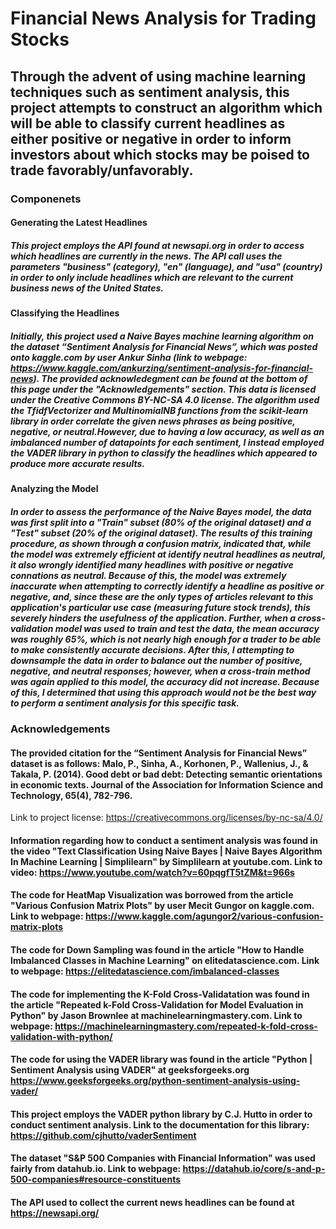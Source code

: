 # Financial News Analysis for Trading Stocks
## Through the advent of using machine learning techniques such as sentiment analysis, this project attempts to construct an algorithm which will be able to classify current headlines as either positive or negative in order to inform investors about which stocks may be poised to trade favorably/unfavorably.
### Componenets
#### Generating the Latest Headlines 
##### This project employs the API found at newsapi.org in order to access which headlines are currently in the news. The API call uses the parameters "business" (category), "en" (language), and "usa" (country) in order to only include headlines which are relevant to the current business news of the United States.
#### Classifying the Headlines
##### Initially, this project used a Naive Bayes machine learning algorithm on the dataset “Sentiment Analysis for Financial News”, which was posted onto kaggle.com by user Ankur Sinha (link to webpage: https://www.kaggle.com/ankurzing/sentiment-analysis-for-financial-news). The provided acknowledegment can be found at the bottom of this page under the "Acknowledgements" section. This data is licensed under the Creative Commons BY-NC-SA 4.0 license. The algorithm used the TfidfVectorizer and MultinomialNB functions from the scikit-learn library in order correlate the given news phrases as being positive, negative, or neutral.However, due to having a low accuracy, as well as an imbalanced number of datapoints for each sentiment, I instead employed the VADER library in python to classify the headlines which appeared to produce more accurate results.
#### Analyzing the Model
##### In order to assess the performance of the Naive Bayes model, the data was first split into a "Train" subset (80% of the original dataset) and a "Test" subset (20% of the original dataset). The results of this training procedure, as shown through a confusion matrix, indicated that, while the model was extremely efficient at identify neutral headlines as neutral, it also wrongly identified many headlines with positive or negative connations as neutral. Because of this, the model was extremely inaccurate when attempting to correctly identify a headline as positive or negative, and, since these are the only types of articles relevant to this application's particular use case (measuring future stock trends), this severely hinders the usefulness of the application. Further, when a cross-validation model was used to train and test the data, the mean accuracy was roughly 65%, which is not nearly high enough for a trader to be able to make consistently accurate decisions. After this, I attempting to downsample the data in order to balance out the number of positive, negative, and neutral responses; however, when a cross-train method was again applied to this model, the accuracy did not increase. Because of this, I determined that using this approach would not be the best way to perform a sentiment analysis for this specific task. 
### Acknowledgements 
#### The provided citation for the “Sentiment Analysis for Financial News” dataset is as follows: Malo, P., Sinha, A., Korhonen, P., Wallenius, J., & Takala, P. (2014). Good debt or bad debt: Detecting semantic orientations in economic texts. Journal of the Association for Information Science and Technology, 65(4), 782-796. 
Link to project license: https://creativecommons.org/licenses/by-nc-sa/4.0/
#### Information regarding how to conduct a sentiment analysis was found in the video "Text Classification Using Naive Bayes | Naive Bayes Algorithm In Machine Learning | Simplilearn" by Simplilearn at youtube.com. Link to video: https://www.youtube.com/watch?v=60pqgfT5tZM&t=966s
#### The code for HeatMap Visualization was borrowed from the article "Various Confusion Matrix Plots" by user Mecit Gungor on kaggle.com. Link to webpage: https://www.kaggle.com/agungor2/various-confusion-matrix-plots
#### The code for Down Sampling was found in the article "How to Handle Imbalanced Classes in Machine Learning" on elitedatascience.com. Link to webpage: https://elitedatascience.com/imbalanced-classes
#### The code for implementing the K-Fold Cross-Validatation was found in the article "Repeated k-Fold Cross-Validation for Model Evaluation in Python" by Jason Brownlee at machinelearningmastery.com. Link to webpage: https://machinelearningmastery.com/repeated-k-fold-cross-validation-with-python/
#### The code for using the VADER library was found in the article "Python | Sentiment Analysis using VADER" at geeksforgeeks.org https://www.geeksforgeeks.org/python-sentiment-analysis-using-vader/
#### This project employs the VADER python library by C.J. Hutto in order to conduct sentiment analysis. Link to the documentation for this library: https://github.com/cjhutto/vaderSentiment
#### The dataset "S&P 500 Companies with Financial Information" was used fairly from datahub.io. Link to webpage: https://datahub.io/core/s-and-p-500-companies#resource-constituents
#### The API used to collect the current news headlines can be found at https://newsapi.org/


